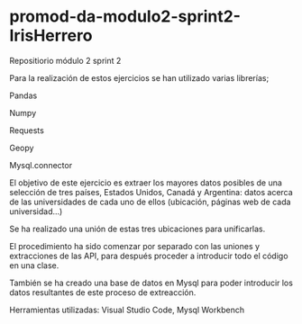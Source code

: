 # promod-da-modulo2-sprint2-IrisHerrero
Repositiorio módulo 2 sprint 2


Para la realización de estos ejercicios se han utilizado varias librerías;

Pandas

Numpy

Requests

Geopy

Mysql.connector


El objetivo de este ejercicio es extraer los mayores datos posibles de una selección de tres países, Estados Unidos, Canadá y Argentina: datos acerca de las universidades de cada uno de ellos (ubicación, páginas web de cada universidad...)

Se ha realizado una unión de estas tres ubicaciones para unificarlas. 

El procedimiento ha sido comenzar por separado con las uniones y extracciones de las API, para después proceder a introducir todo el código en una clase. 

También se ha creado una base de datos en Mysql para poder introducir los datos resultantes de este proceso de extreacción. 

Herramientas utilizadas: Visual Studio Code, Mysql Workbench